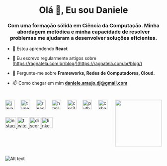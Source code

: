 <h1 align="center">Olá 👋, Eu sou Daniele</h1>
<h3 align="center">Com uma formação sólida em Ciência da Computação. Minha abordagem metódica e minha capacidade de resolver problemas me ajudaram a desenvolver soluções eficientes.</h3>

- 🌱 Estou aprendendo **React**

- 📝 Eu escrevo regularmente artigos sobre [https://ragnatela.com.br/blog/](https://ragnatela.com.br/blog/)

- 💬 Pergunte-me sobre **Frameworks, Redes de Computadores, Cloud.**

- 📫 Como chegar em mim **daniele.araujo.dj@gmail.com**

<h1 align="center"></h1>

<img align="right" height="150" src="https://i.postimg.cc/DzKZXNnv/Whats-App-Image-2024-12-11-at-08-resized.jpg"  />

###

<div align="left">
  <img src="https://cdn.jsdelivr.net/gh/devicons/devicon/icons/javascript/javascript-original.svg" height="30" alt="javascript logo"  />
  <img width="12" />
  <img src="https://cdn.jsdelivr.net/gh/devicons/devicon/icons/typescript/typescript-original.svg" height="30" alt="typescript logo"  />
  <img width="12" />
  <img src="https://cdn.jsdelivr.net/gh/devicons/devicon/icons/react/react-original.svg" height="30" alt="react logo"  />
  <img width="12" />
  <img src="https://cdn.jsdelivr.net/gh/devicons/devicon/icons/html5/html5-original.svg" height="30" alt="html5 logo"  />
  <img width="12" />
  <img src="https://cdn.jsdelivr.net/gh/devicons/devicon/icons/css3/css3-original.svg" height="30" alt="css3 logo"  />
  <img width="12" />
  <img src="https://cdn.jsdelivr.net/gh/devicons/devicon/icons/python/python-original.svg" height="30" alt="python logo"  />
  <img width="12" />
  <img src="https://cdn.jsdelivr.net/gh/devicons/devicon/icons/csharp/csharp-original.svg" height="30" alt="csharp logo"  />
</div>

###

<div align="left">
  <a href="https://www.instagram.com/heyaraujo_/" target="_blank">
    <img src="https://img.shields.io/static/v1?message=Instagram&logo=instagram&label=&color=E4405F&logoColor=white&labelColor=&style=for-the-badge" height="35" alt="instagram logo"  />
  </a>
  <a href="https://www.twitch.tv/nezu_i2" target="_blank">
    <img src="https://img.shields.io/static/v1?message=Twitch&logo=twitch&label=&color=9146FF&logoColor=white&labelColor=&style=for-the-badge" height="35" alt="twitch logo"  />
  </a>
  <a href="https://discord.gg/nMuBCYs7rx" target="_blank">
    <img src="https://img.shields.io/static/v1?message=Discord&logo=discord&label=&color=7289DA&logoColor=white&labelColor=&style=for-the-badge" height="35" alt="discord logo"  />
  </a>
  <a href="https://www.linkedin.com/in/daniele-araujo-0b1399106/" target="_blank">
    <img src="https://img.shields.io/static/v1?message=LinkedIn&logo=linkedin&label=&color=0077B5&logoColor=white&labelColor=&style=for-the-badge" height="35" alt="linkedin logo"  />
  </a>
</div>
<br>
<h1 align="center"></h1>
<br>


![Alt text](https://spotify-recently-played-readme.vercel.app/api?user=jgjo7dif4ch8it79vyhi1ls06)
